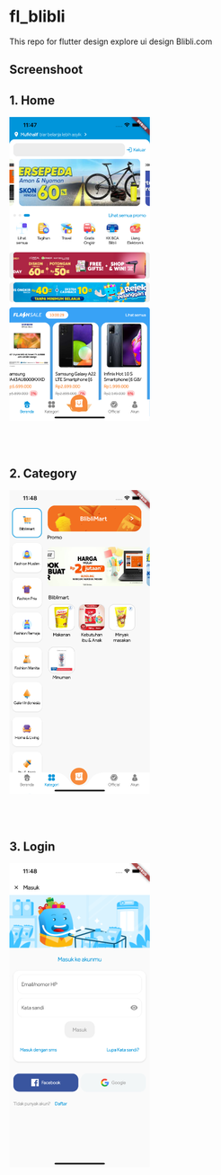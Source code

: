 # fl_blibli

This repo for flutter design explore ui design Blibli.com


## Screenshoot

## 1. Home

<img src="./screenshoots/home.png" width="250"/>

<br> <br>

## 2. Category

<img src="./screenshoots/category.png" width="250"/>

<br> <br>

## 3. Login

<img src="./screenshoots/login.png" width="250"/>

<br> <br>